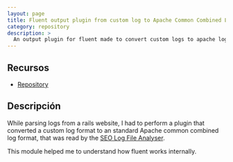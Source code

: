 ```yaml
---
layout: page
title: Fluent output plugin from custom log to Apache Common Combined Log format
category: repository
description: >
  An output plugin for fluent made to convert custom logs to apache log format
---
```


## Recursos

* [Repository](https://github.com/jmoratilla/fluent-plugin-out-apache-log-format)

## Descripción

While parsing logs from a rails website, I had to perform a plugin that converted a custom log format to an standard Apache common combined log format, that was read by the [SEO Log File Analyser](https://www.screamingfrog.co.uk/log-file-analyser/).

This module helped me to understand how fluent works internally.  
